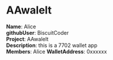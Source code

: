 # AAwalelt

**Name**: Alice  
**githubUser**: BiscuitCoder  
**Project**: AAwalelt  
**Description**: this is a 7702 wallet app  
**Members**: Alice
**WalletAddress**: 0xxxxxx